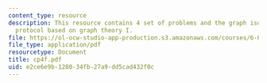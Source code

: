 ```yaml
---
content_type: resource
description: This resource contains 4 set of problems and the graph isomorphism authentication
  protocol based on graph theory I.
file: https://ol-ocw-studio-app-production.s3.amazonaws.com/courses/6-042j-mathematics-for-computer-science-fall-2005/e2ce6e9b128034fb27a9dd5cad432f0c_cp4f.pdf
file_type: application/pdf
resourcetype: Document
title: cp4f.pdf
uid: e2ce6e9b-1280-34fb-27a9-dd5cad432f0c
---
```


